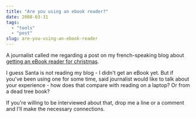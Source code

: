 ```yaml
---
title: "Are you using an ebook reader?"
date: 2008-03-31
tags: 
  - "tools"
  - "post"
slug: are-you-using-an-ebook-reader
---
```


A journalist called me regarding a post on my french-speaking blog about [getting an eBook reader for christmas](http://codeconsult.ch/blog/2006/09/27/cher-pre-nol-pour-moi-a-sera-un-ebook/).

I guess Santa is not reading my blog - I didn't get an eBook yet. But if you've been using one for some time, said journalist would like to talk about your experience - how does that compare with reading on a laptop? Or from a dead tree book?

If you're willing to be interviewed about that, drop me a line or a comment and I'll make the necessary connections.
